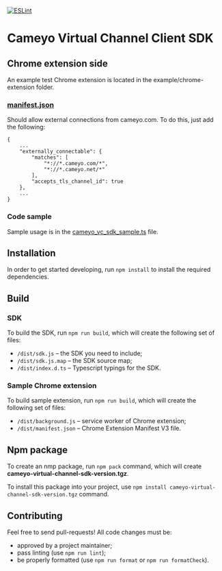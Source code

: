 [![ESLint](https://github.com/cameyo/virtual-channel-sdk/actions/workflows/eslint.yml/badge.svg)](https://github.com/cameyo/virtual-channel-sdk/actions/workflows/eslint.yml)

# Cameyo Virtual Channel Client SDK

## Chrome extension side

An example test Chrome extension is located in the example/chrome-extension folder.

### [manifest.json](example/chrome-extension/public/manifest.json)
Should allow external connections from cameyo.com. To do this, just add the following:
```
{
    ...
    "externally_connectable": {
        "matches": [
            "*://*.cameyo.com/*",
            "*://*.cameyo.net/*"
        ],
        "accepts_tls_channel_id": true
    },
    ...
}
````

### Code sample
Sample usage is in the [cameyo_vc_sdk_sample.ts](example/chrome-extension/src/cameyo_vc_sdk_sample.ts) file.

##  Installation
In order to get started developing, run `npm install` to install the required dependencies.

##  Build
### SDK
To build the SDK, run `npm run build`, which will create the following set of files:
* `/dist/sdk.js` – the SDK you need to include;
* `/dist/sdk.js.map` – the SDK source map;
* `/dist/index.d.ts` – Typescript typings for the SDK.

### Sample Chrome extension
To build sample extension, run `npm run build`, which will create the following set of files:
* `/dist/background.js` – service worker of Chrome extension;
* `/dist/manifest.json` – Chrome Extension Manifest V3 file.

## Npm package
To create an nmp package, run `npm pack` command, which will create **cameyo-virtual-channel-sdk-version.tgz**.

To install this package into your project, use `npm install cameyo-virtual-channel-sdk-version.tgz` command.

## Contributing
Feel free to send pull-requests! All code changes must be:
* approved by a project maintainer;
* pass linting (use `npm run lint`);
* be properly formatted (use `npm run format` or `npm run formatCheck`).